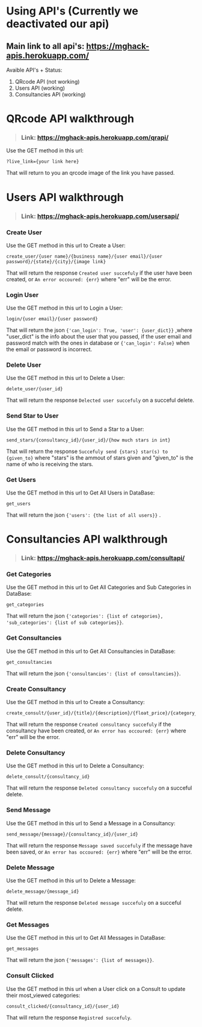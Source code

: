 
# Using API's (Currently we deactivated our api)
## Main link to all api's: https://mghack-apis.herokuapp.com/
Avaible API's + Status:
1. QRcode API (not working)
2. Users API (working)
3. Consultancies API (working)

# QRcode API walkthrough
> ### Link: https://mghack-apis.herokuapp.com/qrapi/
Use the GET method in this url:

    ?live_link={your link here}
That will return to you an qrcode image of the link you have passed.

# Users API walkthrough
> ### Link: https://mghack-apis.herokuapp.com/usersapi/
### Create User
Use the GET method in this url to Create a User:

    create_user/{user name}/{business name}/{user email}/{user password}/{state}/{city}/{image link}
That will return the response `Created user succefuly` if the user have been created,
or `An error occoured: {err}` where "err" will be the error.

### Login User
Use the GET method in this url to Login a User:

    login/{user email}/{user password}
That will return the json `{'can_login': True, 'user': {user_dict}}` ,where "user_dict" is the info about the user that you passed, if the user email and password match with the ones in database or `{'can_login': False}` when the email or password is incorrect.

### Delete User
Use the GET method in this url to Delete a User:

    delete_user/{user_id}
That will return the response `Delected user succefuly` on a succeful delete.

### Send Star to User
Use the GET method in this url to Send a Star to a User:

    send_stars/{consultancy_id}/{user_id}/{how much stars in int}
That will return the response `Succefuly send {stars} star(s) to {given_to}` where "stars" is the ammout of stars given and "given_to" is the name of who is receiving the stars.

### Get Users
Use the GET method in this url to Get All Users in DataBase:

    get_users
That will return the json `{'users': {the list of all users}}` .

# Consultancies API walkthrough
> ### Link: https://mghack-apis.herokuapp.com/consultapi/
### Get Categories
Use the GET method in this url to Get All Categories and Sub Categories in DataBase:

    get_categories
That will return the json `{'categories': {list of categories}, 'sub_categories': {list of sub categories}}`.

### Get Consultancies
Use the GET method in this url to Get All Consultancies in DataBase:

    get_consultancies
That will return the json `{'consultancies': {list of consultancies}}`.

### Create Consultancy
Use the GET method in this url to Create a Consultancy:

    create_consult/{user_id}/{title}/{description}/{float_price}/{category_id}/{sub_category_id}
That will return the response `Created consultancy succefuly` if the consultancy have been created, or `An error has occoured: {err}` where "err" will be the error.

### Delete Consultancy
Use the GET method in this url to Delete a Consultancy:

    delete_consult/{consultancy_id}
That will return the response `Deleted consultancy succefuly` on a succeful delete.

### Send Message
Use the GET method in this url to Send a Message in a Consultancy:

    send_message/{message}/{consultancy_id}/{user_id}
That will return the response `Message saved succefuly` if the message have been saved, or `An error has occoured: {err}` where "err" will be the error.

### Delete Message
Use the GET method in this url to Delete a Message:

    delete_message/{message_id}
That will return the response `Deleted message succefuly` on a succeful delete.

### Get Messages
Use the GET method in this url to Get All Messages in DataBase:

    get_messages
That will return the json `{'messages': {list of messages}}`.

### Consult Clicked
Use the GET method in this url when a User click on a Consult to update their most_viewed categories:

    consult_clicked/{consultancy_id}/{user_id}
That will return the response `Registred succefuly`.
